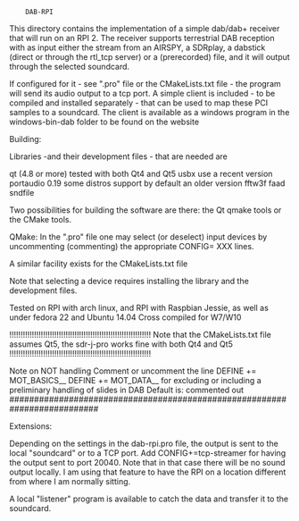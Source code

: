 
		DAB-RPI

This directory contains the implementation of a simple
dab/dab+ receiver that will run on an RPI 2.
The receiver supports terrestrial DAB reception with as input either
the stream from an AIRSPY, a SDRplay, a dabstick (direct
or through the rtl_tcp server) or a (prerecorded) file,
and it will output through the selected soundcard.

If configured for it - see ".pro" file or the CMakeLists.txt file -
the program will send its audio output to a tcp port.
A simple client is included - to be compiled and installed separately -
that can be used to map these PCI samples to a soundcard.
The client is available as a windows program in the windows-bin-dab folder
to be found on the website

Building:

Libraries -and their development files - that are needed are

qt		(4.8 or more)	tested with both Qt4 and Qt5
usbx	use a recent version
portaudio	0.19		some distros support by default an older version
fftw3f
faad
sndfile

Two possibilities for building the software are there: the Qt qmake tools
or the CMake tools.

QMake:
In the ".pro" file  one may select (or deselect) input devices by
uncommenting (commenting) the appropriate CONFIG= XXX lines.

A similar facility exists for the CMakeLists.txt file

Note that selecting a device requires installing the library and the
development files.

Tested on RPI with arch linux, and RPI with Raspbian Jessie, as well as under fedora 22 and Ubuntu 14.04
Cross compiled for W7/W10

!!!!!!!!!!!!!!!!!!!!!!!!!!!!!!!!!!!!!!!!!!!!!!!!!!!!!!!!!!!!!!!
Note that the CMakeLists.txt file assumes Qt5, the sdr-j-pro works
fine with both Qt4 and Qt5
!!!!!!!!!!!!!!!!!!!!!!!!!!!!!!!!!!!!!!!!!!!!!!!!!!!!!!!!!!!!!!!

Note on NOT handling
Comment or uncomment the line
DEFINE	+= MOT_BASICS__
DEFINE	+= MOT_DATA__
for excluding or including a preliminary handling of slides in DAB
Default is: commented out
##########################################################################

Extensions:

Depending on the settings in the dab-rpi.pro file, the output is
sent to the local "soundcard" or to a TCP port.
Add
CONFIG+=tcp-streamer
for having the output sent to port 20040. Note that in that
case there will be no sound output locally. I am using that feature
to have the RPI on a location different from where I am normally sitting.

A local "listener" program is available to catch the data and transfer it
to the soundcard. 
